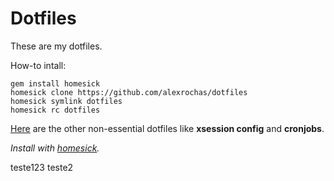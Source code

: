 # Dotfiles

These are my dotfiles.

How-to intall:

```
gem install homesick
homesick clone https://github.com/alexrochas/dotfiles
homesick symlink dotfiles
homesick rc dotfiles
```

[Here](https://gist.github.com/alexrochas/45590646bfd89c9762c94e72bd860990) are the other non-essential dotfiles like **xsession config** and **cronjobs**.

*Install with [homesick](https://github.com/technicalpickles/homesick).*

teste123
teste2
